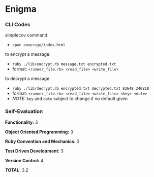 # Enigma
### CLI Codes
simplecov command:
* `open coverage/index.html`

to encrypt a message:
* `ruby ./lib/encrypt.rb message.txt encrypted.txt`
* format: `<runner_file.rb> <read_file> <write_file>`

to decrypt a message:
* `ruby ./lib/decrypt.rb encrypted.txt decrypted.txt 82648 240818`
* format: `<runner_file.rb> <read_file> <write_file> <key> <date>`
* _NOTE:_ `key` and `date` subject to change if no default given

### Self-Evaluation
**Functionality:** 3

**Object Oriented Programming:** 3

**Ruby Convention and Mechanics:** 3

**Test Driven Development:** 3

**Version Control:** 4

**_TOTAL_:** 3.2
